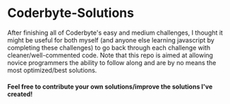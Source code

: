 Coderbyte-Solutions
===================

After finishing all of Coderbyte's easy and medium challenges, I thought it might be useful for both myself (and anyone else learning javascript by completing these challenges) to go back through each challenge with cleaner/well-commented code. Note that this repo is aimed at allowing novice programmers the ability to follow along and are by no means the most optimized/best solutions.

#### Feel free to contribute your own solutions/improve the solutions I've created!
